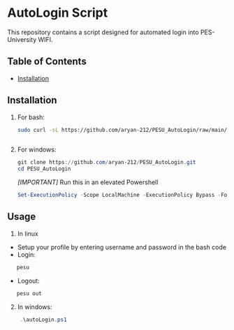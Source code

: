 # AutoLogin Script

This repository contains a script designed for automated login into PES-University WIFI.

## Table of Contents
- [Installation](#installation)

## Installation

1. For bash:
   ```bash
   sudo curl -sL https://github.com/aryan-212/PESU_AutoLogin/raw/main/Login.sh -o /usr/local/bin/pesu && sudo chmod +x /usr/local/bin/pesu
  
2. For windows:
   ```powershell
   git clone https://github.com/aryan-212/PESU_AutoLogin.git
   cd PESU_AutoLogin
   ```
   *[IMPORTANT]* Run this in an elevated Powershell
   ```powershell  
   Set-ExecutionPolicy -Scope LocalMachine -ExecutionPolicy Bypass -Force
   ```

## Usage
1. In linux 
- Setup your profile by entering username and password in the bash code
- Login: 
```bash
   pesu
```
- Logout:
```bash
   pesu out
```
2. In windows:
```powershell
    .\autoLogin.ps1
```
